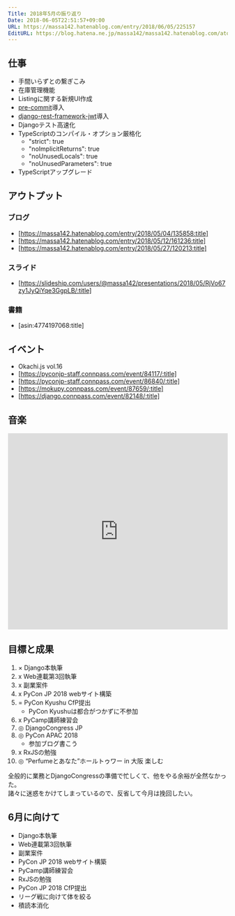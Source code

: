 ```yaml
---
Title: 2018年5月の振り返り
Date: 2018-06-05T22:51:57+09:00
URL: https://massa142.hatenablog.com/entry/2018/06/05/225157
EditURL: https://blog.hatena.ne.jp/massa142/massa142.hatenablog.com/atom/entry/17391345971651394858
---
```


## 仕事
+ 手間いらずとの繋ぎこみ
+ 在庫管理機能
+ Listingに関する新規UI作成
+ [pre-commit](https://github.com/pre-commit/pre-commit)導入
+ [django-rest-framework-jwt](https://github.com/GetBlimp/django-rest-framework-jwt)導入
+ Djangoテスト高速化
+ TypeScriptのコンパイル・オプション厳格化
  + "strict": true
  + "noImplicitReturns": true
  + "noUnusedLocals": true
  + "noUnusedParameters": true
+ TypeScriptアップグレード

## アウトプット
### ブログ
* [https://massa142.hatenablog.com/entry/2018/05/04/135858:title]
* [https://massa142.hatenablog.com/entry/2018/05/12/161236:title]
* [https://massa142.hatenablog.com/entry/2018/05/27/120213:title]

### スライド
* [https://slideship.com/users/@massa142/presentations/2018/05/RjVo67zy1JyQiYqe3GgpLB/:title]

### 書籍
* [asin:4774197068:title]

## イベント
+ Okachi.js vol.16
+ [https://pyconjp-staff.connpass.com/event/84117/:title]
+ [https://pyconjp-staff.connpass.com/event/86840/:title]
+ [https://mokupy.connpass.com/event/87659/:title]
+ [https://django.connpass.com/event/82148/:title]


## 音楽
<iframe allow="autoplay *; encrypted-media *;" sandbox="allow-forms allow-popups allow-same-origin allow-scripts allow-top-navigation-by-user-activation" style="padding:0;width:660px;height:450px;max-width:100%;border:none;overflow:hidden;background:transparent;" src="https://embed.music.apple.com/us/playlist/dance-edm-replay/pl.a342f7575bef42419401cd0618e0956a"></iframe>

## 目標と成果
1. × Django本執筆
1. x Web連載第3回執筆
1. x 副業案件
1. x PyCon JP 2018 webサイト構築
1. = PyCon Kyushu CfP提出
   + PyCon Kyushuは都合がつかずに不参加
1. x PyCamp講師練習会
1. ◎ DjangoCongress JP
1. ◎ PyCon APAC 2018
   + 参加ブログ書こう
1. x RxJSの勉強
1. ◎ “Perfumeとあなた”ホールトゥワー in 大阪 楽しむ

全般的に業務とDjangoCongressの準備で忙しくて、他をやる余裕が全然なかった。  
諸々に迷惑をかけてしまっているので、反省して今月は挽回したい。

## 6月に向けて
+ Django本執筆
+ Web連載第3回執筆
+ 副業案件
+ PyCon JP 2018 webサイト構築
+ PyCamp講師練習会
+ RxJSの勉強
+ PyCon JP 2018 CfP提出
+ リーグ戦に向けて体を絞る
+ 積読本消化
